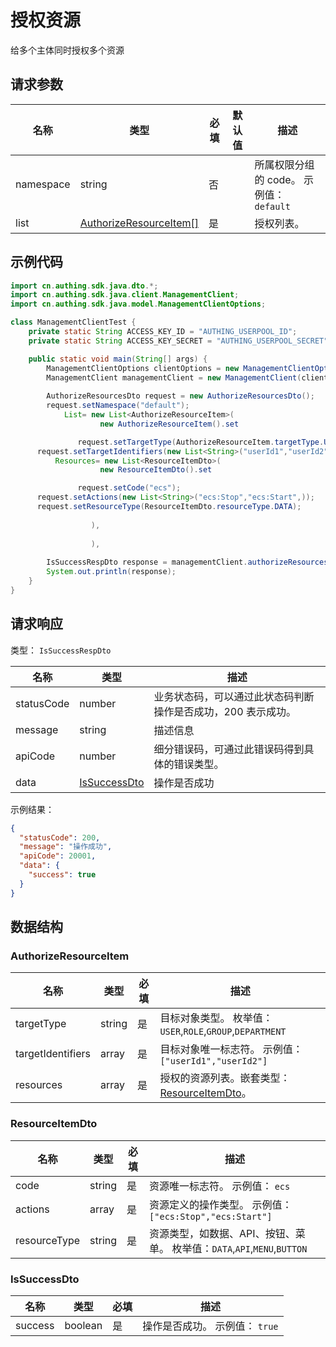 # 授权资源

<!--
  警告⚠️：
  不要直接修改该文档，
  https://github.com/Authing/authing-docs-factory
  使用该项目进行生成
-->

给多个主体同时授权多个资源

## 请求参数

| 名称 | 类型 | 必填 | 默认值 | 描述 |
| ---- | ---- | ---- | ---- | ---- |
| namespace | string | 否 |  | 所属权限分组的 code。 示例值： `default` |
| list | <a href="#AuthorizeResourceItem">AuthorizeResourceItem[]</a> | 是 |  | 授权列表。  |


## 示例代码

```java
import cn.authing.sdk.java.dto.*;
import cn.authing.sdk.java.client.ManagementClient;
import cn.authing.sdk.java.model.ManagementClientOptions;

class ManagementClientTest {
    private static String ACCESS_KEY_ID = "AUTHING_USERPOOL_ID";
    private static String ACCESS_KEY_SECRET = "AUTHING_USERPOOL_SECRET";

    public static void main(String[] args) {
        ManagementClientOptions clientOptions = new ManagementClientOptions(ACCESS_KEY_ID, ACCESS_KEY_SECRET);
        ManagementClient managementClient = new ManagementClient(clientOptions);
    
        AuthorizeResourcesDto request = new AuthorizeResourcesDto();
        request.setNamespace("default");
            List= new List<AuthorizeResourceItem>(
                    new AuthorizeResourceItem().set

               request.setTargetType(AuthorizeResourceItem.targetType.USER);
      request.setTargetIdentifiers(new List<String>("userId1","userId2",));
          Resources= new List<ResourceItemDto>(
                    new ResourceItemDto().set

               request.setCode("ecs");
      request.setActions(new List<String>("ecs:Stop","ecs:Start",));
      request.setResourceType(ResourceItemDto.resourceType.DATA);
      
                  ),
      
                  ),
        
        IsSuccessRespDto response = managementClient.authorizeResources(request);
        System.out.println(response);
    }
}
```



## 请求响应

类型： `IsSuccessRespDto`

| 名称 | 类型 | 描述 |
| ---- | ---- | ---- |
| statusCode | number | 业务状态码，可以通过此状态码判断操作是否成功，200 表示成功。 |
| message | string | 描述信息 |
| apiCode | number | 细分错误码，可通过此错误码得到具体的错误类型。 |
| data | <a href="#IsSuccessDto">IsSuccessDto</a> | 操作是否成功 |



示例结果：

```json
{
  "statusCode": 200,
  "message": "操作成功",
  "apiCode": 20001,
  "data": {
    "success": true
  }
}
```

## 数据结构


### <a id="AuthorizeResourceItem"></a> AuthorizeResourceItem

| 名称 | 类型 | 必填 | 描述 |
| ---- |  ---- | ---- | ---- |
| targetType | string | 是 | 目标对象类型。 枚举值：`USER`,`ROLE`,`GROUP`,`DEPARTMENT`  |
| targetIdentifiers | array | 是 | 目标对象唯一标志符。 示例值： `["userId1","userId2"]`  |
| resources | array | 是 | 授权的资源列表。嵌套类型：<a href="#ResourceItemDto">ResourceItemDto</a>。   |


### <a id="ResourceItemDto"></a> ResourceItemDto

| 名称 | 类型 | 必填 | 描述 |
| ---- |  ---- | ---- | ---- |
| code | string | 是 | 资源唯一标志符。 示例值： `ecs`  |
| actions | array | 是 | 资源定义的操作类型。 示例值： `["ecs:Stop","ecs:Start"]`  |
| resourceType | string | 是 | 资源类型，如数据、API、按钮、菜单。 枚举值：`DATA`,`API`,`MENU`,`BUTTON`  |


### <a id="IsSuccessDto"></a> IsSuccessDto

| 名称 | 类型 | 必填 | 描述 |
| ---- |  ---- | ---- | ---- |
| success | boolean | 是 | 操作是否成功。 示例值： `true`  |


